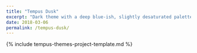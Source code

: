 ```yaml
---
title: "Tempus Dusk"
excerpt: "Dark theme with a deep blue-ish, slightly desaturated palette (WCAG AA compliant). Part of the Tempus Themes project."
date: 2018-03-06
permalink: /tempus-dusk/
---
```


{% include tempus-themes-project-template.md %}


